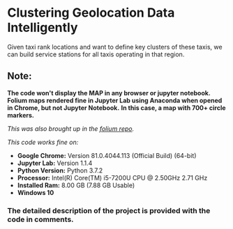# Clustering Geolocation Data Intelligently

Given taxi rank locations and want to define key clusters of these taxis, we can build service stations for all taxis operating in that region.

## Note:
**The code won't display the MAP in any browser or jupyter notebook.**
**Folium maps rendered fine in Jupyter Lab using Anaconda when opened in Chrome, but not Jupyter Notebook.**
**In this case, a map with 700+ circle markers.**

*This was also brought up in the [folium repo](https://github.com/python-visualization/folium/issues/812 "Issues in FOLIUM Maps").*

*This code works fine on:*
* **Google Chrome:** Version 81.0.4044.113 (Official Build) (64-bit)
* **Jupyter Lab:**   Version 1.1.4
* **Python Version:** Python 3.7.2
* **Processor:**     Intel(R) Core(TM) i5-7200U CPU @ 2.50GHz 2.71 GHz
* **Installed Ram:** 8.00 GB (7.88 GB Usable)
* **Windows 10**

### The detailed description of the project is provided with the code in comments.
